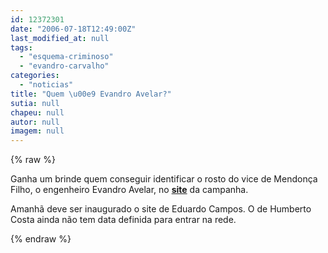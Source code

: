 ```yaml
---
id: 12372301
date: "2006-07-18T12:49:00Z"
last_modified_at: null
tags:
  - "esquema-criminoso"
  - "evandro-carvalho"
categories:
  - "noticias"
title: "Quem \u00e9 Evandro Avelar?"
sutia: null
chapeu: null
autor: null
imagem: null
---
```

{% raw %}
<p><P>Ganha um brinde quem conseguir identificar o rosto do vice de Mendonça Filho, o engenheiro Evandro Avelar, no <STRONG><A href=\"https://www.mendonca25.can.br/\" target=_blank>site</A></STRONG> da campanha.</P></p>
<p><P>Amanhã deve ser inaugurado o site de Eduardo Campos. O de Humberto Costa ainda não tem data definida para entrar na rede.</P> </p>
{% endraw %}